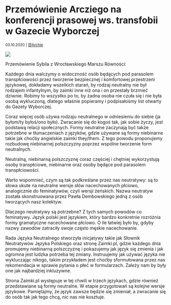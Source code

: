 # Przemówienie Arcziego na konferencji prasowej ws. transfobii w Gazecie Wyborczej

<small>03.10.2020 | [@Archie](/@Archie)</small>

![](/img/lobby-lgbt-wyborcza.jpg)

Przemówienie Sybila z Wrocławskiego Marszu Równości:

Każdego dnia walczymy o widoczność osób będących pod parasolem transpłciowości przez tworzenie bezpiecznej
i komfortowej przestrzeni językowej, dokładamy wszelkich starań, by rodzaj neutralny nie był rodzajem infantylnym,
by zaimki inne niż ona i on przestały brzmieć dziwnie. Robimy to wszystko po to,
by żadna osoba nie czuła się i nie była osobą wykluczoną,
dlatego właśnie popieramy i podpisałośmy list otwarty do Gazety Wyborczej. 

Coraz więcej osób używa rodzaju neutralnego w odniesieniu do siebie (ja byłom/ty byłoś/ono było).
Zwracanie się do kogoś tak, jak sobie życzy, jest podstawą relacji społecznych.
Formy neutralne zaczynają być także potrzebne w tłumaczeniach z języków,
gdzie używane są formy niebinarne takie jak choćby angielskie zaimki they/them.
Z tego powodu proponujemy rozbudowę niebinarnej polszczyzny poprzez wspólne tworzenie form neutralnych.

Neutralną, niebinarną polszczyznę coraz częściej i chętniej wykorzystują osoby transpłciowe,
niebinarne oraz osoby będące pod parasolem transpłciowości.  

Warto wspomnieć, czym są tak podkreślane przez nas neutratywy: są to słowa ukute na neutralne wersje
słów nacechowanych płciowo, analogicznie do feminatywów, czyli wersji żeńskich.
Nazwa neutratyw została skonstruowana przez Pawła Dembowskiego jedną z osób tworzących nasz kolektyw. 

Dlaczego neutratywy są potrzebne? Z tych samych powodów co feminatywy. Język polski jest językiem,
który bardzo konkretnie rozróżnia formy gramatyczne nacechowane płciowo. O ile łatwiej było by,
gdyby nazwy zawodów zatraciły swoje często męskie nacechowanie. 

Rada Języka Neutralnego stworzyła inicjatywy takie jak Słownik Neutratywów Języka Polskiego
oraz stronę Zaimki.pl, gdzie każdego dnia promujemy niebinarną polszczyznę i pokazujemy jak język się zmienia
i jak ogromna jest ludzka potrzeba tej zmiany. Instruujemy jak używać języka nie wykluczając nikogo,
takim przykładem jest choćby sformułowana przez nas rekomendacja w sprawie pytania o płeć w formularzach.
Zależy nam by były one jak najbardziej inkluzywne. 

Strona Zaimki.pl występuje w tej chwili w trzech językach, gdzie również przedstawiane są formy neutralne.
W etapie przygotowań są kolejne wersje językowe. Pamiętajmy, że język zawsze będzie się zmieniał,
a zwracanie się do osób tak jak tego chcą, nic nas nie kosztuje.
